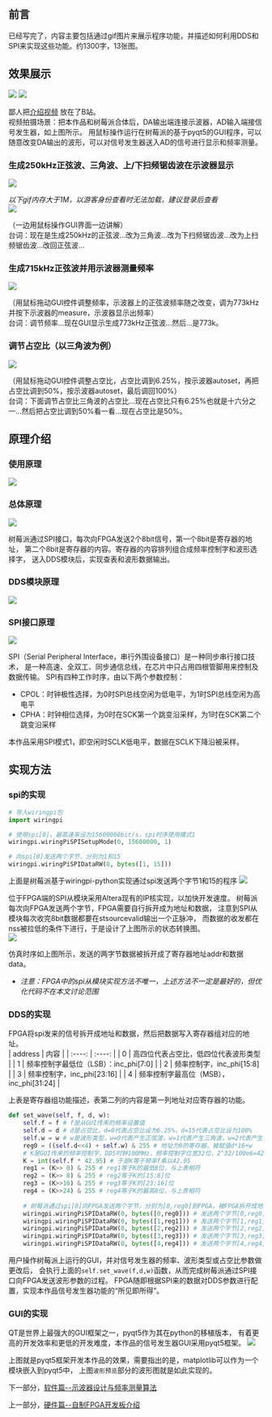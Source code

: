 ## 前言
已经写完了，内容主要包括通过gif图片来展示程序功能，并描述如何利用DDS和SPI来实现这些功能。约1300字，13张图。      

## 效果展示
<img src='photo/zongti.jpg'/>
    
<img src='photo/lianjie.jpg'/>
    
鄙人把[介绍视频](https://www.bilibili.com/video/BV1644y1q7s1/) 放在了B站。     
视频拍摄场景：把本作品和树莓派合体后，DA输出端连接示波器，AD输入端接信号发生器，如上图所示。
用鼠标操作运行在树莓派的基于pyqt5的GUI程序，可以随意改变DA输出的波形，可以对信号发生器送入AD的信号进行显示和频率测量。     
### 生成250kHz正弦波、三角波、上/下扫频锯齿波在示波器显示
<img src='photo/sg_gui.jpg'/>
    
_以下gif内存大于1M，以游客身份查看时无法加载，建议登录后查看_    
<img src='photo/1.gif'/>
    
（一边用鼠标操作GUI界面一边讲解）     
台词：现在是生成250kHz的正弦波...改为三角波...改为下扫频锯齿波...改为上扫频锯齿波...改回正弦波...     
### 生成715kHz正弦波并用示波器测量频率
<img src='photo/2.gif'/>
    
（用鼠标拖动GUI控件调整频率，示波器上的正弦波频率随之改变，调为773kHz并按下示波器的measure，示波器显示出频率）     
台词：调节频率...现在GUI显示生成773kHz正弦波...然后...是773k。     
### 调节占空比（以三角波为例）
<img src='photo/3.gif'/>
    
（用鼠标拖动GUI控件调整占空比，占空比调到6.25%，按示波器autoset，再把占空比调到50%，按示波器autoset，最后调回100%）     
台词：下面调节占空比三角波的占空比...现在占空比只有6.25%也就是十六分之一...然后把占空比调到50%看一看...现在占空比是50%。     
## 原理介绍

### 使用原理
<img src='photo/sg_1.jpg'/>
    
### 总体原理
<img src='photo/dds_all.jpg'/>
    
树莓派通过SPI接口，每次向FPGA发送2个8bit信号，第一个8bit是寄存器的地址，
第二个8bit是寄存器的内容。寄存器的内容排列组合成频率控制字和波形选择字，
送入DDS模块后，实现查表和波形数据输出。
### DDS模块原理
<img src='photo/dds.jpg'/>
    
### SPI接口原理
<img src='photo/spi_yuanli.jpg'/>
    
SPI（Serial Peripheral Interface，串行外围设备接口）是一种同步串行接口技术，
是一种高速、全双工、同步通信总线，在芯片中只占用四根管脚用来控制及数据传输。
SPI有四种工作时序，由以下两个参数控制：
+ CPOL：时钟极性选择，为0时SPI总线空闲为低电平，为1时SPI总线空闲为高电平
+ CPHA：时钟相位选择，为0时在SCK第一个跳变沿采样，为1时在SCK第二个跳变沿采样
      
本作品采用SPI模式1，即空闲时SCLK低电平，数据在SCLK下降沿被采样。
## 实现方法

### spi的实现
```python
# 导入wiringpi包
import wiringpi

# 使用spi[0]，最高速率设为15600000bit/s，spi时序使用模式1
wiringpi.wiringPiSPISetupMode(0, 15600000, 1)

# 向spi[0]发送两个字节，分别为1和15
wiringpi.wiringPiSPIDataRW(0, bytes([1, 15]))
```
上面是树莓派基于wiringpi-python实现通过spi发送两个字节1和15的程序
<img src='photo/sg_sm.jpg'/>
    
位于FPGA端的SPI从模块采用Altera现有的IP核实现，以加快开发速度。
树莓派每次向FPGA发送两个字节，FPGA需要自行拆开成为地址和数据，
注意到SPI从模块每次收完8bit数据都要在stsourcevalid输出一个正脉冲，
而数据的收发都在nss被拉低的条件下进行，于是设计了上图所示的状态转换图。     
<img src='photo/sg_sm_shixu.jpg'/>
    
仿真时序如上图所示，发送的两字节数据被拆开成了寄存器地址addr和数据data。      
+ _注意：FPGA中的spi从模块实现方法不唯一，上述方法不一定是最好的，但优化代码不在本文讨论范围_      
### DDS的实现
FPGA将spi发来的信号拆开成地址和数据，然后把数据写入寄存器组对应的地址。     
|  address  |    内容   |
|  :----:   |   :----:  |
|     0     |    高四位代表占空比，低四位代表波形类型   |
|     1     |    频率控制字最低位（LSB）：inc_phi[7:0]   |
|     2     |    频率控制字，inc_phi[15:8]   |
|     3     |    频率控制字，inc_phi[23:16]   |
|     4     |    频率控制字最高位（MSB），inc_phi[31:24]   |
      
上表是寄存器组功能描述，表第二列的内容是第一列地址对应寄存器的功能。     
```python
def set_wave(self, f, d, w):
	self.f = f # f是从GUI传来的频率设置值
	self.d = d # d是占空比，d=0代表占空比设为6.25%，d=15代表占空比设为100%
	self.w = w # w是波形类型，w=0代表产生正弦波，w=1代表产生三角波，w=2代表产生锯齿波
	reg0 = ((self.d<<4) + self.w) & 255 # 地址为0的寄存器，被赋值d*16+w
	# K是GUI传来的频率控制字，DDS时钟100MHz，频率控制字位宽32位，2^32/100e6=42.95
	K = int(self.f * 42.95) # 于是K等于频率f乘以42.95
	reg1 = (K>> 0) & 255 # reg1等于K的最低8位，与上表相符
	reg2 = (K>> 8) & 255 # reg2等于K的[15:8]位
	reg3 = (K>>16) & 255 # reg3等于K的[23:16]位
	reg4 = (K>>24) & 255 # reg4等于K的最高8位，与上表相符
	
	# 树莓派通过spi[0]向FPGA发送两个字节，分别为[0,reg0]到FPGA，被FPGA拆开成地址和数据，并存入寄存器组
	wiringpi.wiringPiSPIDataRW(0, bytes([0,reg0])) # 发送两个字节[0,reg0]到FPGA
	wiringpi.wiringPiSPIDataRW(0, bytes([1,reg1])) # 发送两个字节[1,reg1]到FPGA
	wiringpi.wiringPiSPIDataRW(0, bytes([2,reg2])) # 发送两个字节[2,reg2]到FPGA
	wiringpi.wiringPiSPIDataRW(0, bytes([3,reg3])) # 发送两个字节[3,reg3]到FPGA
	wiringpi.wiringPiSPIDataRW(0, bytes([4,reg4])) # 发送两个字节[4,reg4]到FPGA
```
用户操作树莓派上运行的GUI，并对信号发生器的频率、波形类型或占空比参数做更改后，
会执行上面的`self.set_wave(f,d,w)`函数，从而完成树莓派通过SPI接口向FPGA发送波形参数的过程。
FPGA随即根据SPI来的数据对DDS参数进行配置，实现本作品信号发生器功能的“所见即所得”。
### GUI的实现
QT是世界上最强大的GUI框架之一，pyqt5作为其在python的移植版本，
有着更高的开发效率和更低的开发难度，本作品的信号发生器GUI采用pyqt5框架。
<img src='photo/sg_gui.jpg'/>
    
上图就是pyqt5框架开发本作品的效果，需要指出的是，matplotlib可以作为一个模块嵌入到pyqt5中，
上图`波形预览`部分的波形图就是如此实现的。
       
	   
	   
下一部分，[软件篇--示波器设计与频率测量算法](https://github.com/lu1198373615/MonikaSystem/blob/master/OSCILLOSCOPE.md)     
      
上一部分，[硬件篇--自制FPGA开发板介绍](https://github.com/lu1198373615/MonikaSystem/blob/master/HARDWARE.MD)   
